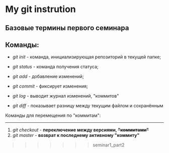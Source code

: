 # My git instrution

## Базовые термины первого семинара

Команды:
-
* *git init* - команда, инициализирующая репозиторий в текущей папке;

* *git status* - команда получения статуса;
* *git add* - добавление изменений;
* *git commit* - фиксирует изменения;
* *git log* - выводит журнал изменений, "коммитов"
* *git diff* - показывает разницу между текущим файлом и сохранённым

Команды для перемещения по "коммитам":
****
1. *git checkout* - **переключение между версиями, ~~"коммитами"~~**
2.  *git master* - **возврат к последнему активному "коммиту"**
>>>>>>> seminar1_part2
